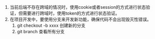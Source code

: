 1. 当前后端不存在跨域的情况时，使用cookie或者session的方式进行状态验证，但需要进行跨域时，使用token的方式进行状态验证。
2. 在项目开发中，要使用分支来开发新功能，确保代码不会出现毁灭性错误。
   1. git checkout -b xxxx 创建新的分支
   2. git branch 查看所有分支